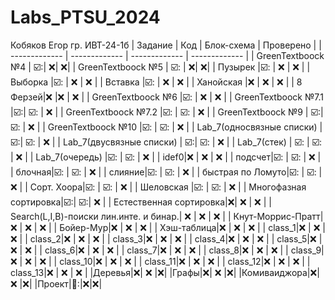 # Labs_PTSU_2024
Кобяков Егор гр. ИВТ-24-1б
| Задание | Код | Блок-схема | Проверено |
| ------------- | ------------- | ------------- | ------------- |
| GreenTextboock №4 | ☑️:| :x:| :x:|
| GreenTextboock №5 | ☑️: | :x:| :x:|
| Пузырек |☑️: | :x:  | :x:  |
| Выборка |☑️: | :x:  | :x:  |
| Вставка |☑️: | :x:  | :x:  |
| Ханойская |:x: | :x:  | :x:  |
| 8 Ферзей|:x:  |:x:  | :x:  |
| GreenTextboock №6 |☑️:  | :x:  | :x:  |
| GreenTextboock №7.1 |☑️:| ☑️:  | :x:  |
| GreenTextboock №7.2 |☑️:  | ☑️:  | :x:  |
| GreenTextboock №9 | ☑️:| ☑️:  |  :x:  |
| GreenTextboock №10 |☑️: | ☑️:  | :x:  |
| Lab_7(односвязные списки) | ☑️:| ☑️:  | :x:  |
| Lab_7(двусвязные списки) | ☑️:| ☑️:  | :x:  |
| Lab_7(стек) | ☑️: | ☑️:  | :x:  |
| Lab_7(очередь) |☑️:  | ☑️:  | :x:  |
| idef0|:x:  | :x:  |  :x:  |
| подсчет|☑️: | ☑️:  | :x:  |
| блочная|☑️: | ☑️:  | :x:  |
| слияние|☑️: | ☑️:  | :x:  |
| быстрая по Ломуто|☑️: | ☑️:  | :x:  |
| Сорт. Хоора|☑️: | ☑️:  | :x:  |
| Шеловская |☑️: | ☑️:  | :x:  |
| Многофазная сортировка|☑️:| ☑️:| :x:  |
| Естественная сортировка|:x:| :x:  | :x:  |
| Search(L,I,B)-поиски лин.инте. и бинар.| :x: | :x:  | :x:  |
| Кнут-Моррис-Пратт|:x: | :x:  | :x:  |
| Бойер-Мур|:x: | :x:  | :x:  |
| Хэш-таблица|:x:  | :x:  | :x:  |
| class_1|:x: | :x:  | :x:  |
| class_2|:x:  | :x:  | :x:  |
| class_3|:x:  | :x:  | :x:  |
| class_4|:x:  | :x:  | :x:  |
| class_5|:x:  | :x:  | :x:  |
| class_6|:x:  | :x:  | :x:  |
| class_7|:x:  | :x:  | :x:  |
| class_8|:x:  | :x:  | :x:  |
| class_9|:x:  | :x:  | :x:  |
| class_10|:x:  | :x:  | :x:  |
| class_11|:x:  | :x:  | :x:  |
| class_12|:x:  | :x:  | :x:  |
| class_13|:x:  | :x:  | :x:  |
|Деревья|:x:| :x: |:x:|
|Графы|:x:| :x: |:x:|
|Комиваиджора|:x:| :x: |:x:|
|Проект|🤯:|:x:|:x:|
